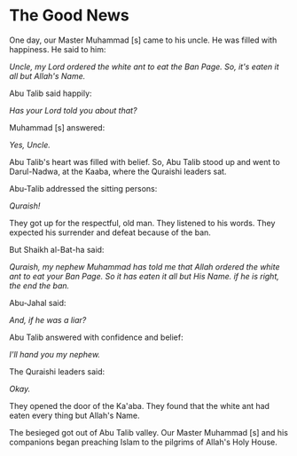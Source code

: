 The Good News
=============

One day, our Master Muhammad [s] came to his uncle. He was filled with
happiness. He said to him:

*Uncle, my Lord ordered the white ant to eat the Ban Page. So, it's
eaten it all but Allah's Name.*

Abu Talib said happily:

*Has your Lord told you about that?*

Muhammad [s] answered:

*Yes, Uncle.*

Abu Talib's heart was filled with belief. So, Abu Talib stood up and
went to Darul-Nadwa, at the Kaaba, where the Quraishi leaders sat.

Abu-Talib addressed the sitting persons:

*Quraish!*

They got up for the respectful, old man. They listened to his words.
They expected his surrender and defeat because of the ban.

But Shaikh al-Bat-ha said:

*Quraish, my nephew Muhammad has told me that Allah ordered the white
ant to eat your Ban Page. So it has eaten it all but His Name. if he is
right, the end the ban.*

Abu-Jahal said:

*And, if he was a liar?*

Abu Talib answered with confidence and belief:

*I'll hand you my nephew.*

The Quraishi leaders said:

*Okay.*

They opened the door of the Ka'aba. They found that the white ant had
eaten every thing but Allah's Name.

The besieged got out of Abu Talib valley. Our Master Muhammad [s] and
his companions began preaching Islam to the pilgrims of Allah's Holy
House.


